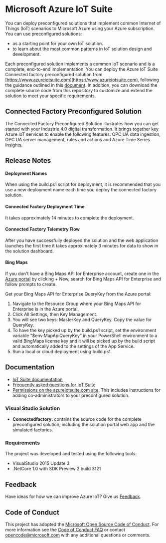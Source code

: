 # Microsoft Azure IoT Suite 
You can deploy preconfigured solutions that implement common Internet of Things (IoT) scenarios to Microsoft Azure using your Azure subscription. You can use preconfigured solutions: 
- as a starting point for your own IoT solution. 
- to learn about the most common patterns in IoT solution design and development. 

Each preconfigured solution implements a common IoT scenario and is a complete, end-to-end implementation. You can deploy the Azure IoT Suite Connected factory preconfigured solution from [https://www.azureiotsuite.com](https://www.azureiotsuite.com), following the guidance outlined in this [document](https://azure.microsoft.com/en-us/documentation/articles/iot-suite-getstarted-preconfigured-solutions/). In addition, you can download the complete source code from this repository to customize and extend the solution to meet your specific requirements. 

## Connected Factory Preconfigured Solution
The Connected Factory Preconfigured Solution illustrates how you can get started with your Industrie 4.0 digital transformation. It brings together key Azure IoT services to enable the following features: OPC UA data ingestion, OPC UA server management, rules and actions and Azure Time Series Insights.

## Release Notes

#### Deployment Names
When using the build.ps1 script for deployment, it is recommended that you use a new deployment name each time you deploy the connected factory solution.

#### Connected Factory Deployment Time
It takes approximately 14 minutes to complete the deployment.

#### Connected Factory Telemetry Flow
After you have successfully deployed the solution and the web application launches the first time it takes approximately 3 minutes for data to show in the solution dashboard.

#### Bing Maps
If you don't have a Bing Maps API for Enterprise account, create one in the [Azure portal](https://portal.azure.com) by clicking + New, search for Bing Maps API for Enterprise and follow prompts to create. 

Get your Bing Maps API for Enterprise QueryKey from the Azure portal: 
1.	Navigate to the Resource Group where your Bing Maps API for Enterprise is in the Azure portal.
2.	Click All Settings, then Key Management. 
3.	You will see two keys: MasterKey and QueryKey. Copy the value for QueryKey.
4.	To have the key picked up by the build.ps1 script, set the environment variable "$env:MapApiQueryKey" in your PowerShell environment to a valid BingMaps license key and it will be picked up by the build script and automatically added to the settings of the App Service.
5.	Run a local or cloud deployment using build.ps1.

## Documentation

  * [IoT Suite documentation](https://azure.microsoft.com/documentation/suites/iot-suite/)
  * [Frequently asked questions for IoT Suite](https://azure.microsoft.com/documentation/articles/iot-suite-faq/)
  * [Permissions on the azureiotsuite.com site](https://azure.microsoft.com/documentation/articles/iot-suite-permissions/). This includes instructions for adding co-administrators to your preconfigured solution.
  
### Visual Studio Solution
  * **Connectedfactory:** contains the source code for the complete preconfigured solution, including the solution portal web app and the simulated factories.

### Requirements
  The project was developed and tested using the following tools:
  * VisualStudio 2015 Update 3
  * .NetCore 1.0 with SDK Preview 2 build 3121
  
## Feedback

Have ideas for how we can improve Azure IoT? Give us [Feedback](http://feedback.azure.com/forums/321918-azure-iot).

## Code of Conduct

This project has adopted the [Microsoft Open Source Code of Conduct](https://opensource.microsoft.com/codeofconduct/). For more information see the [Code of Conduct FAQ](https://opensource.microsoft.com/codeofconduct/faq/) or contact [opencode@microsoft.com](mailto:opencode@microsoft.com) with any additional questions or comments.

